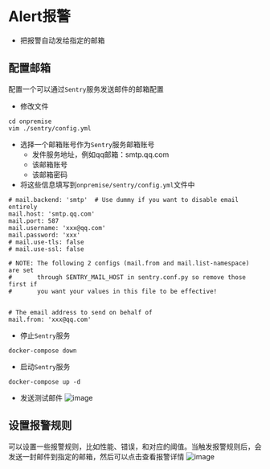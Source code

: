 # Alert报警
* 把报警自动发给指定的邮箱
## 配置邮箱
配置一个可以通过`Sentry`服务发送邮件的邮箱配置
* 修改文件
```
cd onpremise
vim ./sentry/config.yml
```
* 选择一个邮箱账号作为`Sentry`服务邮箱账号
  * 发件服务地址，例如qq邮箱：smtp.qq.com
  * 该邮箱账号
  * 该邮箱密码
* 将这些信息填写到`onpremise/sentry/config.yml`文件中
```
# mail.backend: 'smtp'  # Use dummy if you want to disable email entirely
mail.host: 'smtp.qq.com'
mail.port: 587 
mail.username: 'xxx@qq.com'
mail.password: 'xxx'
# mail.use-tls: false
# mail.use-ssl: false

# NOTE: The following 2 configs (mail.from and mail.list-namespace) are set
#       through SENTRY_MAIL_HOST in sentry.conf.py so remove those first if
#       you want your values in this file to be effective!


# The email address to send on behalf of
mail.from: 'xxx@qq.com'
```
* 停止`Sentry`服务
```
docker-compose down
```
* 启动`Sentry`服务
```
docker-compose up -d
```
* 发送测试邮件
![image](test-mail)
## 设置报警规则
可以设置一些报警规则，比如性能、错误，和对应的阈值。当触发报警规则后，会发送一封邮件到指定的邮箱，然后可以点击查看报警详情
![image](mail)